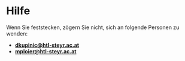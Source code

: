 # Hilfe

Wenn Sie feststecken, zögern Sie nicht, sich an folgende Personen zu wenden:

- **dkupinic@htl-steyr.ac.at**
- **mploier@htl-steyr.ac.at**